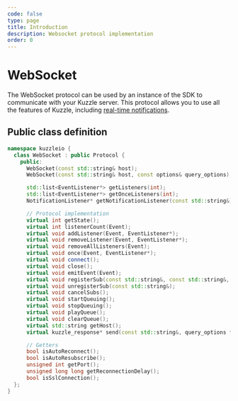 ```yaml
---
code: false
type: page
title: Introduction
description: Websocket protocol implementation
order: 0
---
```


# WebSocket

The WebSocket protocol can be used by an instance of the SDK to communicate with your Kuzzle server.
This protocol allows you to use all the features of Kuzzle, including [real-time notifications](/sdk/cpp/1/essentials/realtime-notifications).

## Public class definition

```cpp
namespace kuzzleio {
  class WebSocket : public Protocol {
    public:
      WebSocket(const std::string& host);
      WebSocket(const std::string& host, const options& query_options);

      std::list<EventListener*> getListeners(int);
      std::list<EventListener*> getOnceListeners(int);
      NotificationListener* getNotificationListener(const std::string&);

      // Protocol implementation
      virtual int getState();
      virtual int listenerCount(Event);
      virtual void addListener(Event, EventListener*);
      virtual void removeListener(Event, EventListener*);
      virtual void removeAllListeners(Event);
      virtual void once(Event, EventListener*);
      virtual void connect();
      virtual void close();
      virtual void emitEvent(Event);
      virtual void registerSub(const std::string&, const std::string&, const std::string&, bool, NotificationListener*);
      virtual void unregisterSub(const std::string&);
      virtual void cancelSubs();
      virtual void startQueuing();
      virtual void stopQueuing();
      virtual void playQueue();
      virtual void clearQueue();
      virtual std::string getHost();
      virtual kuzzle_response* send(const std::string&, query_options *, const std::string&);

      // Getters
      bool isAutoReconnect();
      bool isAutoResubscribe();
      unsigned int getPort();
      unsigned long long getReconnectionDelay();
      bool isSslConnection();
  };
}
```
